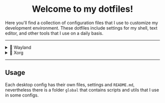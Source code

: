 <p align="center">
    <h1 align="center">Welcome to my dotfiles!</h1>
</p>

Here you'll find a collection of configuration files 
that I use to customize my development environment. 
These dotfiles include settings for my shell, text 
editor, and other tools that I use on a daily basis.

---

<details>
    <summary>🌸 Wayland</summary>
    <p>

## [Catppuccin - Sway](./wayland/catppuccin/README.md)
![Catppuccin screenshot](./wayland/catppuccin/img/clean.png)


## [Tokyo Night - Sway](./wayland/tokyo-night/README.md)
![Tokyo Night screenshot](./wayland/tokyo-night/img/clean.png)

## [Everforest - Sway](./wayland/everforest/README.md)
![Everforest screenshot](./wayland/everforest/img/clean.png)
    </p>
</details>

<details>
    <summary>🍁 Xorg</summary>
    <p>

## [Techno City - Awesome](./xorg/techno-city/README.md)
![techno-city screenshot](./xorg/techno-city/img/clean.png)

## [Evappuccin - i3](./xorg/evappuccin/README.md)
![Evappuccin screenshot](./xorg/evappuccin/img/clean.png)
    </p>
</details>

---

## Usage

Each desktop config has their own files, settings and `README.md`, nevertheless
there is a folder `global` that contains scripts and utils that I use in some
configs.
